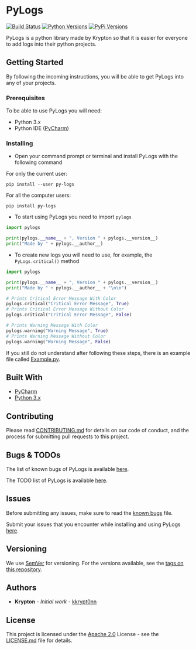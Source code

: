 # PyLogs
[![Build Status](https://travis-ci.org/kkrypt0nn/PyLogs.svg?branch=master)](https://travis-ci.org/kkrypt0nn/PyLogs) [![Python Versions](https://img.shields.io/badge/python-3.7%20%7C%203.8-orange)](https://pypi.org/project/py-logs)  [![PyPi Versions](https://img.shields.io/badge/pypi-v2.0.2-blue)](https://pypi.org/project/py-logs) 

PyLogs is a python library made by Krypton so that it is easier for everyone to add logs into their python projects.

## Getting Started
By following the incoming instructions, you will be able to get PyLogs into any of your projects.

### Prerequisites
To be able to use PyLogs you will need:
* Python 3.x
* Python IDE ([PyCharm](https://jetbrains.com/pycharm))

### Installing
* Open your command prompt or terminal and install PyLogs with the following command

For only the current user:
```
pip install --user py-logs
```
For all the computer users:
```
pip install py-logs
```

* To start using PyLogs you need to import `pylogs`

```python
import pylogs

print(pylogs.__name__ + ", Version " + pylogs.__version__)
print("Made by " + pylogs.__author__)
```

* To create new logs you will need to use, for example, the `PyLogs.critical()` method

```python
import pylogs

print(pylogs.__name__ + ", Version " + pylogs.__version__)
print("Made by " + pylogs.__author__ + "\n\n")

# Prints Critical Error Message With Color
pylogs.critical("Critical Error Message", True)
# Prints Critical Error Message Without Color
pylogs.critical("Critical Error Message", False)

# Prints Warning Message With Color
pylogs.warning("Warning Message", True)
# Prints Warning Message Without Color
pylogs.warning("Warning Message", False)
```

If you still do not understand after following these steps, there is an example file called [Example.py](Example.py).

## Built With
* [PyCharm](https://jetbrains.com/pycharm)
* [Python 3.x](https://python.org)

## Contributing
Please read [CONTRIBUTING.md](CONTRIBUTING.md) for details on our code of conduct, and the process for submitting pull requests to this project.

## Bugs & TODOs
The list of known bugs of PyLogs is available [here](BUGS.md).

The TODO list of PyLogs is available [here](TODOS.md).

## Issues
Before submitting any issues, make sure to read the [known bugs](BUGS.md) file.

Submit your issues that you encounter while installing and using PyLogs [here](https://github.com/kkrypt0nn/PyLogs/issues).

## Versioning
We use [SemVer](http://semver.org/) for versioning. For the versions available, see the [tags on this repository](https://github.com/kkrypt0nn/PyLogs/tags).

## Authors
* **Krypton** - *Initial work* - [kkrypt0nn](https://github.com/kkrypt0nn)

## License
This project is licensed under the [Apache 2.0](LICENSE.md) License - see the [LICENSE.md](LICENSE.md) file for details.
